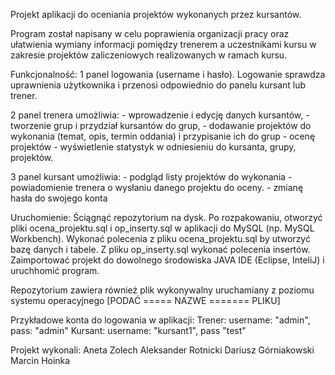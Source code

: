 Projekt aplikacji do oceniania projektów wykonanych przez kursantów. 

Program został napisany w celu poprawienia organizacji pracy oraz ułatwienia wymiany informacji pomiędzy trenerem a uczestnikami kursu w zakresie projektów zaliczeniowych realizowanych w ramach kursu. 

Funkcjonalność: 
1 panel logowania (username i hasło). 
	Logowanie sprawdza uprawnienia użytkownika i przenosi odpowiednio do panelu kursant lub trener.

2 panel trenera umożliwia:
	- wprowadzenie i edycję danych kursantów,
	- tworzenie grup i przydział kursantów do grup, 
	- dodawanie projektów do wykonania (temat, opis, termin oddania) i przypisanie ich do grup
	- ocenę projektów 
	- wyświetlenie statystyk w odniesieniu do kursanta, grupy, projektów.

3 panel kursant umożliwia: 
	- podgląd listy projektów do wykonania
	- powiadomienie trenera o wysłaniu danego projektu do oceny. 
	- zmianę hasła do swojego konta
	

	
Uruchomienie: 
Ściągnąć repozytorium na dysk. 
Po rozpakowaniu, otworzyć pliki ocena_projektu.sql i op_inserty.sql w aplikacji do MySQL (np. MySQL Workbench). 
Wykonać polecenia z pliku ocena_projektu.sql by utworzyć bazę danych i tabele. Z pliku op_inserty.sql wykonać polecenia insertów.
Zaimportować projekt do dowolnego środowiska JAVA IDE (Eclipse, InteliJ) i uruchhomić program. 

Repozytorium zawiera również plik wykonywalny uruchamiany z poziomu systemu operacyjnego [PODAĆ ===== NAZWE ======= PLIKU]

Przykładowe konta do logowania w aplikacji: 
Trener: username: "admin", pass: "admin"
Kursant: username: "kursant1", pass "test"  


Projekt wykonali: 
Aneta Zolech
Aleksander Rotnicki
Dariusz Górniakowski
Marcin Hoinka




